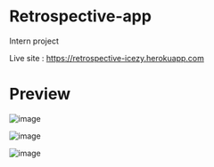 # Retrospective-app

Intern project

Live site : https://retrospective-icezy.herokuapp.com

# 	**Preview**

![image](https://user-images.githubusercontent.com/78243276/174483491-fc344443-9ff6-40a0-bcfa-164788a4ba02.png)

![image](https://user-images.githubusercontent.com/78243276/174483510-04c8ffef-304d-4e70-8c30-b66d63f1125a.png)

![image](https://user-images.githubusercontent.com/78243276/174483514-60856a13-55a4-4edf-bdc5-a594dfa8afed.png)
